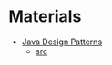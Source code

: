 # Materials

* [Java Design Patterns](https://java-design-patterns.com/)
  * [src](https://github.com/iluwatar/java-design-patterns.git)

